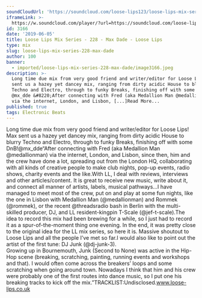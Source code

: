 ```yaml
---
soundCloudUrl: 'https://soundcloud.com/loose-lips123/loose-lips-mix-series-228-max-dade'
iframeLink: >-
  https://w.soundcloud.com/player/?url=https://soundcloud.com/loose-lips123/loose-lips-mix-series-228-max-dade&color=00aabb&auto_play=false&hide_related=false&show_comments=true&show_user=true&show_reposts=false
id: 3166
date: '2019-06-05'
title: Loose Lips Mix Series - 228 - Max Dade - Loose Lips
type: mix
slug: loose-lips-mix-series-228-max-dade
author: 100
banner:
  - imported/loose-lips-mix-series-228-max-dade/image3166.jpeg
description: >-
  Long time due mix from very good friend and writer/editor for Loose Lips! Max
  sent us a hazey yet dancey mix, ranging from dirty acidic House to blurry
  Techno and Electro, through to funky Breaks, finishing off with some DnB!
  @mx_dde &#8220;After connecting with Fred (aka Medallion Man @medallionman)
  via the internet, London, and Lisbon, [...]Read More...
published: true
tags: Electronic Beats
---
```

Long time due mix from very good friend and writer/editor for Loose Lips! Max sent us a hazey yet dancey mix, ranging from dirty acidic House to blurry Techno and Electro, through to funky Breaks, finishing off with some DnB!@mx\_dde“After connecting with Fred (aka Medallion Man @medallionman) via the internet, London, and Lisbon, since then, him and the crew have done a lot, spreading out from the London HQ, collaborating with all kinds of creative people to make club nights, pop-up events, radio shows, charity events and the like.With LL, I deal with reviews, interviews and other articles/content. It is great to receive new music, write about it, and connect all manner of artists, labels, musical pathways…I have managed to meet most of the crew, put on and play at some fun nights, like the one in Lisbon with Medallion Man (@medallionman) and Rommek (@rommek), or the recent @threadsradio bash in Berlin with the multi-skilled producer, DJ, and LL resident-kingpin T-Scale (@jef-t-scale).The idea to record this mix had been brewing for a while, so I just had to record it as a spur-of-the-moment thing one evening. In the end, it was pretty close to the original idea for the LL mix series, so here it is. Massive shoutout to Loose Lips and all the people I’ve met so far.I would also like to point out the artist of the first tune: DJ Junk (@dj-junk-3).  
Growing up in Bournemouth, Junk (Second to None) was active in the Hip-Hop scene (breaking, scratching, painting, running events and workshops and that). I would often come across the breakers’ loops and some scratching when going around town. Nowadays I think that him and his crew were probably one of the first routes into dance music, so I put one his breaking tracks to kick off the mix.”TRACKLIST:Undisclosed.www.loose-lips.co.uk